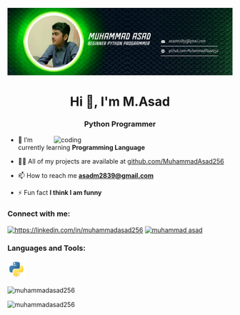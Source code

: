 ![logo](https://github.com/MuhammadAsad256/MuhammadAsad256/blob/main/Github%20Banner.png)
<h1 align="center">Hi 👋, I'm M.Asad</h1>
<h3 align="center">Python Programmer</h3>

<img align="right" alt="coding" width="400" src="https://user-images.githubusercontent.com/55389276/140866485-8fb1c876-9a8f-4d6a-98dc-08c4981eaf70.gif">

- 🌱 I’m currently learning **Programming Language**

- 👨‍💻 All of my projects are available at [github.com/MuhammadAsad256](github.com/MuhammadAsad256)

- 📫 How to reach me **asadm2839@gmail.com**

- ⚡ Fun fact **I think I am funny**

<h3 align="left">Connect with me:</h3>
<p align="left">
<a href="https://www.linkedin.com/in/muhammadasad256/" target="blank"><img align="center" src="https://raw.githubusercontent.com/rahuldkjain/github-profile-readme-generator/master/src/images/icons/Social/linked-in-alt.svg" alt="https://linkedin.com/in/muhammadasad256" height="30" width="40" /></a>
<a href="https://www.facebook.com/profile.php?id=100035405809487" target="blank"><img align="center" src="https://raw.githubusercontent.com/rahuldkjain/github-profile-readme-generator/master/src/images/icons/Social/facebook.svg" alt="muhammad asad" height="30" width="40" /></a>
</p>

<h3 align="left">Languages and Tools:</h3>
<p align="left"> <a href="https://www.python.org" target="_blank" rel="noreferrer"> <img src="https://raw.githubusercontent.com/devicons/devicon/master/icons/python/python-original.svg" alt="python" width="40" height="40"/> </a> </p>

<p><img align="center" src="https://github-readme-stats.vercel.app/api/top-langs?username=muhammadasad256&show_icons=true&locale=en&layout=compact" alt="muhammadasad256" /></p>

<p><img align="center" src="https://github-readme-streak-stats.herokuapp.com/?user=muhammadasad256&" alt="muhammadasad256" /></p>


